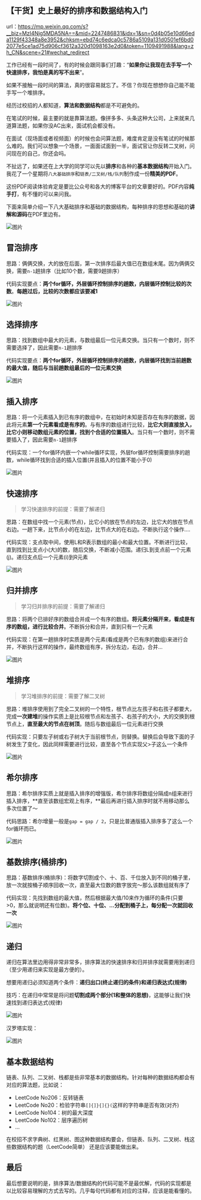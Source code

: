 ## 【干货】史上最好的排序和数据结构入门

url：https://mp.weixin.qq.com/s?__biz=MzI4Njg5MDA5NA==&mid=2247486831&idx=1&sn=0d4b05e10d66eda1129f43348a8e3952&chksm=ebd74c6edca0c5786a5109a131d0501ef6bd02077e5ce1ad75d906cf3612a320d1098163e2d0&token=1109491988&lang=zh_CN&scene=21#wechat_redirect

工作已经有一段时间了，有的时候会跟同事们打趣：“**如果你让我现在去手写一个快速排序，我怕是真的写不出来**”。

如果不接触一段时间的算法，真的很容易就忘了。不信？你现在想想你自己能不能手写一个堆排序。

经历过校招的人都知道，**算法和数据结构**都是不可避免的。

在笔试的时候，最主要的就是靠算法题。像拼多多、头条这种大公司，上来就来几道算法题，如果你没AC出来，面试机会都没有。

在面试（现场面或者视频面）的时候也会问算法题，难度肯定是没有笔试的时候那么难的。我们可以想象一个场景，一面面试面到一半，面试官让你反转二叉树，问问现在的自己，你还会吗。

不扯远了，如果还在上大学的同学可以先以**排序**和各种的**基本数据结构**开始入门。我花了一个星期将`八大基础排序`和`链表/二叉树/栈/队列`制作成一份**精美的PDF**。

这份PDF阅读体验肯定是要比公众号和各大的博客平台的文章要好的。PDF内容**纯手打**，有不懂的可以来问我。

下面来简单介绍一下八大基础排序和基础的数据结构，每种排序的思想和基础的**讲解和源码**在PDF里边有。

![图片](https://mmbiz.qpic.cn/sz_mmbiz_jpg/2BGWl1qPxib0HnNYSviaGuUch11RUeTvjKOutVFiaOZDiaosc8nk6yV7VNZc3uDP711px33yZCHpSmWnm3mo2J3Cdw/640?wx_fmt=jpeg&tp=webp&wxfrom=5&wx_lazy=1&wx_co=1)

## 冒泡排序

思路：俩俩交换，大的放在后面，第一次排序后最大值已在数组末尾。因为俩俩交换，需要`n-1`趟排序（比如10个数，需要9趟排序）

代码实现要点：**两个for循环，外层循环控制排序的趟数，内层循环控制比较的次数**。**每趟过后，比较的次数都应该要减1**

![图片](https://mmbiz.qpic.cn/sz_mmbiz_jpg/2BGWl1qPxib0HnNYSviaGuUch11RUeTvjKzZfK1cHBOicK7rLTAeaMibDueXA0nqydeGuyMX9UHjibrMtPgLUiahEGvA/640?wx_fmt=jpeg&tp=webp&wxfrom=5&wx_lazy=1&wx_co=1)

## 选择排序

思路：找到数组中最大的元素，与数组最后一位元素交换。当只有一个数时，则不需要选择了，因此需要`n-1`趟排序

代码实现要点：**两个for循环，外层循环控制排序的趟数，内层循环找到当前趟数的最大值，随后与当前趟数组最后的一位元素交换**

![图片](https://mmbiz.qpic.cn/sz_mmbiz_jpg/2BGWl1qPxib0HnNYSviaGuUch11RUeTvjKsibibrJLp1bqAqx10kJlUAYILUvrj6sNNPWXnqhFM84kO5vsiacQs7A0A/640?wx_fmt=jpeg&tp=webp&wxfrom=5&wx_lazy=1&wx_co=1)

## 插入排序

思路：将一个元素插入到已有序的数组中，在初始时未知是否存在有序的数据，因此将元素**第一个元素看成是有序的**。与有序的数组进行比较，**比它大则直接放入，比它小则移动数组元素的位置，找到个合适的位置插入**。当只有一个数时，则不需要插入了，因此需要`n-1`趟排序

代码实现：一个for循环内嵌一个while循环实现，外层for循环控制需要排序的趟数，while循环找到合适的插入位置(并且插入的位置不能小于0)

![图片](https://mmbiz.qpic.cn/sz_mmbiz_jpg/2BGWl1qPxib0HnNYSviaGuUch11RUeTvjKp9IJ90aLhtibgAPrTiakxHt5qzPYkiarBpDscyJpJuiaicYTBKMLDCegibCA/640?wx_fmt=jpeg&tp=webp&wxfrom=5&wx_lazy=1&wx_co=1)

## 快速排序

> 学习快速排序的前提：需要了解递归

思路：在数组中找一个元素(节点)，比它小的放在节点的左边，比它大的放在节点右边。一趟下来，比节点小的在左边，比节点大的在右边。不断执行这个操作….

代码实现：支点取中间，使用L和R表示数组的最小和最大位置。不断进行比较，直到找到比支点小(大)的数，随后交换，不断减小范围。递归L到支点前一个元素(j)。递归支点后一个元素(i)到R元素

![图片](https://mmbiz.qpic.cn/sz_mmbiz_jpg/2BGWl1qPxib0HnNYSviaGuUch11RUeTvjKicJDXkPIw2eibH8SvsZUegVwuGRTjk4NeEmD45JGHqXQjUT3CKv8Xtzg/640?wx_fmt=jpeg&tp=webp&wxfrom=5&wx_lazy=1&wx_co=1)

## 归并排序

> 学习归并排序的前提：需要了解递归

思路：将两个已排好序的数组合并成一个有序的数组。**将元素分隔开来，看成是有序的数组，进行比较合并**。不断拆分和合并，直到只有一个元素

代码实现：在第一趟排序时实质是两个元素(看成是两个已有序的数组)来进行合并，不断执行这样的操作，最终数组有序，拆分左边，右边，合并…

![图片](https://mmbiz.qpic.cn/sz_mmbiz_jpg/2BGWl1qPxib0HnNYSviaGuUch11RUeTvjKu8icyY8v1xysVInuYu27gswen3TR4BMfXZeOiaKmwVqhTURq23pF6RNA/640?wx_fmt=jpeg&tp=webp&wxfrom=5&wx_lazy=1&wx_co=1)

## 堆排序

> 学习堆排序的前提：需要了解二叉树

思路：堆排序使用到了完全二叉树的一个特性，根节点比左孩子和右孩子都要大，完成**一次建堆**的操作实质上是比较根节点和左孩子、右孩子的大小，大的交换到根节点上，**直至最大的节点在树顶**。随后与数组最后一位元素进行交换

代码实现：只要左子树或右子树大于当前根节点，则替换。替换后会导致下面的子树发生了变化，因此同样需要进行比较，直至各个节点实现父>子这么一个条件

![图片](https://mmbiz.qpic.cn/sz_mmbiz_jpg/2BGWl1qPxib0HnNYSviaGuUch11RUeTvjKq2Y3X5QEMwOVBXg6ovhjlDyysKzCuSDp9MEichUwUGibo7qNcPOSdpEw/640?wx_fmt=jpeg&tp=webp&wxfrom=5&wx_lazy=1&wx_co=1)

## 希尔排序

思路：希尔排序实质上就是插入排序的增强版，希尔排序将数组分隔成n组来进行插入排序，**直至该数组宏观上有序，**最后再进行插入排序时就不用移动那么多次位置了～

代码思路：希尔增量一般是`gap = gap / 2`，只是比普通版插入排序多了这么一个for循环而已。

![图片](https://mmbiz.qpic.cn/sz_mmbiz_jpg/2BGWl1qPxib0HnNYSviaGuUch11RUeTvjKNJUtFOyLIic9IkP4028GOdTc84N1keb4iblgovtiajnCpUNAvMh100Z7g/640?wx_fmt=jpeg&tp=webp&wxfrom=5&wx_lazy=1&wx_co=1)

## 基数排序(桶排序)

思路：基数排序(桶排序)：将数字切割成个、十、百、千位放入到不同的桶子里，放一次就按桶子顺序回收一次，直至最大位数的数字放完～那么该数组就有序了

代码实现：先找到数组的最大值，然后根据最大值/10来作为循环的条件(只要>0，那么就说明还有位数)。**将个位、十位、…分配到桶子上，每分配一次就回收一次**

![图片](https://mmbiz.qpic.cn/sz_mmbiz_jpg/2BGWl1qPxib0HnNYSviaGuUch11RUeTvjKP7A905kAO44D88ia8WC2wq4ExaYUkRqECLbstlad9n11ZKa1YGbiavKg/640?wx_fmt=jpeg&tp=webp&wxfrom=5&wx_lazy=1&wx_co=1)

## 递归

递归在算法里边用得非常非常多，排序算法的快速排序和归并排序就需要用到递归（至少用递归来实现是最方便的）。

想要用递归必须知道两个条件：**递归出口(终止递归的条件)和递归表达式(规律)**

技巧：在递归中常常是将问题**切割成两个部分(1和整体的思想)**，这能够让我们快速找到递归表达式(规律)

![图片](https://mmbiz.qpic.cn/sz_mmbiz_jpg/2BGWl1qPxib0HnNYSviaGuUch11RUeTvjKMVjTpQjvG6SEeVkWcEYTKbCPXoa4Dr8Z0ibx0hsXU6V6a5LbTQsGt3w/640?wx_fmt=jpeg&tp=webp&wxfrom=5&wx_lazy=1&wx_co=1)

汉罗塔实现：

![图片](https://mmbiz.qpic.cn/sz_mmbiz_jpg/2BGWl1qPxib0HnNYSviaGuUch11RUeTvjKSFOiclHGiaXECL0Bbm7DC5dZ8s80Vp7LvJ3ibiaHPz40egEiab7WbyRGvOg/640?wx_fmt=jpeg&tp=webp&wxfrom=5&wx_lazy=1&wx_co=1)

## 基本数据结构

链表、队列、二叉树、栈都是些非常基本的数据结构。针对每种的数据结构都会有对应的算法题，比如说：

- LeetCode No206：反转链表
- LeetCode No20：检验字符串`[]{]}{]{}(`这样的字符串是否有效(对齐)
- LeetCode No104：树的最大深度
- LeetCode No102：层序遍历树
- …

在校招不求字典树、红黑树、图这种数据结构要会，但链表、队列、二叉树、栈这些数据结构的题（LeetCode简单） 还是应该要能做出来。

## 最后

最后想要说明的是，排序算法/数据结构的代码可能不是最优解，代码的实现都是以比较容易理解的方式去写的。几乎每句代码都有对应的注释，应该是能看懂的。
